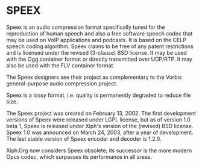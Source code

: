# SPEEX


Speex is an audio compression format specifically tuned for the
reproduction of human speech and also a free software speech codec that
may be used on VoIP applications and podcasts. It is based on the CELP
speech coding algorithm. Speex claims to be free of any patent
restrictions and is licensed under the revised (3-clause) BSD license.
It may be used with the Ogg container format or directly transmitted
over UDP/RTP. It may also be used with the FLV container format.

The Speex designers see their project as complementary to the Vorbis
general-purpose audio compression project.

Speex is a lossy format, i.e. quality is permanently degraded to reduce
file size.

The Speex project was created on February 13, 2002. The first
development versions of Speex were released under LGPL license, but as
of version 1.0 beta 1, Speex is released under Xiph's version of the
(revised) BSD license. Speex 1.0 was announced on March 24, 2003, after
a year of development. The last stable version of Speex encoder and
decoder is 1.2.0.

Xiph.Org now considers Speex obsolete; its successor is the more modern
Opus codec, which surpasses its performance in all areas.

